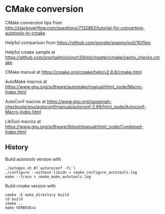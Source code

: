 # CMake conversion

CMake conversion tips from
 http://stackoverflow.com/questions/7132862/tutorial-for-converting-autotools-to-cmake

Helpful comparison from 
 https://github.com/google/snappy/pull/16/files

Helpful cmake sample at
 https://github.com/snortadmin/snort3/blob/master/cmake/sanity_checks.cmake

CMake manual at
 https://cmake.org/cmake/help/v2.8.8/cmake.html

AutoMake macros at
 https://www.gnu.org/software/automake/manual/html_node/Macro-Index.html

AutoConf macros at
 https://www.gnu.org/savannah-checkouts/gnu/autoconf/manual/autoconf-2.69/html_node/Autoconf-Macro-Index.html

LibTool macros at
 https://www.gnu.org/software/libtool/manual/html_node/Combined-Index.html


## History

Build autotools version with

    ./autogen.sh #(`autoreconf -fi`)
    ./configure --without-libidn > cmake_configure_autotools.log
    make --trace > cmake_make_autotools.log

Build cmake version with

    cmake -E make_directory build
    cd build
    cmake ..
    make VERBOSE=1
